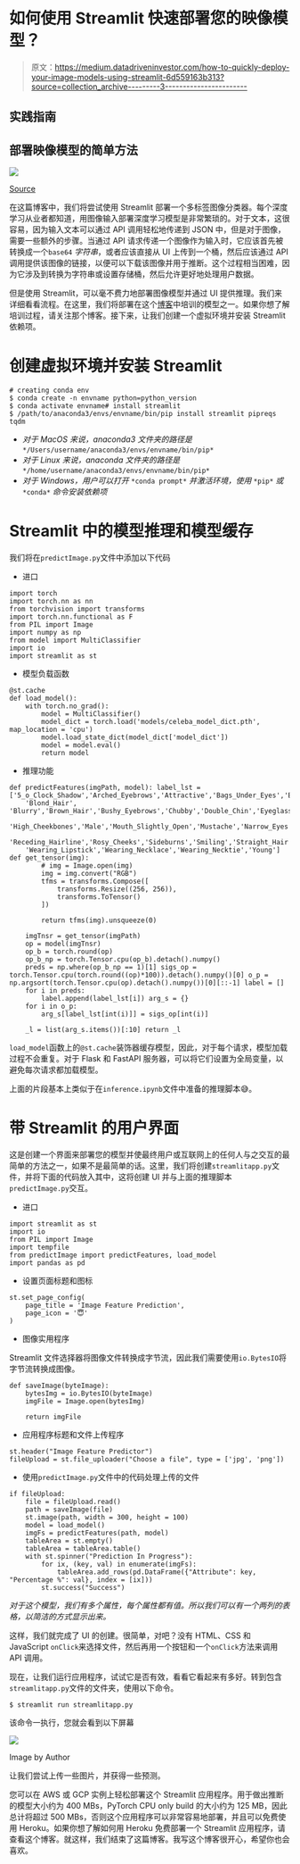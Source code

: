 # 如何使用 Streamlit 快速部署您的映像模型？

> 原文：<https://medium.datadriveninvestor.com/how-to-quickly-deploy-your-image-models-using-streamlit-6d559163b313?source=collection_archive---------3----------------------->

## 实践指南

## 部署映像模型的简单方法

![](img/cda77ae4475760d9f4c68d1a76a2382f.png)

[Source](https://www.thalesgroup.com/sites/default/files/gemalto/facial-recognition-banner.jpg)

在这篇博客中，我们将尝试使用 Streamlit 部署一个多标签图像分类器。每个深度学习从业者都知道，用图像输入部署深度学习模型是非常繁琐的。对于文本，这很容易，因为输入文本可以通过 API 调用轻松地传递到 JSON 中，但是对于图像，需要一些额外的步骤。当通过 API 请求传递一个图像作为输入时，它应该首先被转换成一个`base64` *字符串*，或者应该直接从 UI 上传到一个桶，然后应该通过 API 调用提供该图像的链接，以便可以下载该图像并用于推断。这个过程相当困难，因为它涉及到转换为字符串或设置存储桶，然后允许更好地处理用户数据。

但是使用 Streamlit，可以毫不费力地部署图像模型并通过 UI 提供推理。我们来详细看看流程。在这里，我们将部署在这个[博客](https://thevatsalsaglani.medium.com/training-and-deploying-a-multi-label-image-classifier-using-pytorch-flask-reactjs-and-firebase-c39c96f9c427)中培训的模型之一。如果你想了解培训过程，请关注那个博客。接下来，让我们创建一个虚拟环境并安装 Streamlit 依赖项。

# 创建虚拟环境并安装 Streamlit

```
# creating conda env
$ conda create -n envname python=python_version
$ conda activate envname# install streamlit
$ /path/to/anaconda3/envs/envname/bin/pip install streamlit pipreqs tqdm
```

*   *对于 MacOS 来说，anaconda3 文件夹的路径是* `*/Users/username/anaconda3/envs/envname/bin/pip*`
*   *对于 Linux 来说，anaconda 文件夹的路径是* `*/home/username/anaconda3/envs/envname/bin/pip*`
*   *对于 Windows，用户可以打开* `*conda prompt*` *并激活环境，使用* `*pip*` *或* `*conda*` *命令安装依赖项*

# Streamlit 中的模型推理和模型缓存

我们将在`predictImage.py`文件中添加以下代码

*   进口

```
import torch
import torch.nn as nn
from torchvision import transforms
import torch.nn.functional as F
from PIL import Image
import numpy as np
from model import MultiClassifier
import io
import streamlit as st
```

*   模型负载函数

```
@st.cache
def load_model():
    with torch.no_grad():
        model = MultiClassifier()
        model_dict = torch.load('models/celeba_model_dict.pth', map_location = 'cpu')
        model.load_state_dict(model_dict['model_dict'])
        model = model.eval()
        return model
```

*   推理功能

```
def predictFeatures(imgPath, model): label_lst = ['5_o_Clock_Shadow','Arched_Eyebrows','Attractive','Bags_Under_Eyes','Bald','Bangs','Big_Lips','Big_Nose','Black_Hair',
    'Blond_Hair', 'Blurry','Brown_Hair','Bushy_Eyebrows','Chubby','Double_Chin','Eyeglasses','Goatee','Gray_Hair','Heavy_Makeup',
    'High_Cheekbones','Male','Mouth_Slightly_Open','Mustache','Narrow_Eyes','No_Beard','Oval_Face','Pale_Skin','Pointy_Nose',
    'Receding_Hairline','Rosy_Cheeks','Sideburns','Smiling','Straight_Hair','Wavy_Hair','Wearing_Earrings','Wearing_Hat',
    'Wearing_Lipstick','Wearing_Necklace','Wearing_Necktie','Young'] def get_tensor(img):
        # img = Image.open(img)
        img = img.convert("RGB")
        tfms = transforms.Compose([
            transforms.Resize((256, 256)),
            transforms.ToTensor()
        ])

        return tfms(img).unsqueeze(0)

    imgTnsr = get_tensor(imgPath)
    op = model(imgTnsr)
    op_b = torch.round(op)
    op_b_np = torch.Tensor.cpu(op_b).detach().numpy()
    preds = np.where(op_b_np == 1)[1] sigs_op = torch.Tensor.cpu(torch.round((op)*100)).detach().numpy()[0] o_p = np.argsort(torch.Tensor.cpu(op).detach().numpy())[0][::-1] label = []
    for i in preds:
        label.append(label_lst[i]) arg_s = {}
    for i in o_p:
        arg_s[label_lst[int(i)]] = sigs_op[int(i)]

    _l = list(arg_s.items())[:10] return _l
```

`load_model`函数上的`@st.cache`装饰器缓存模型，因此，对于每个请求，模型加载过程不会重复。对于 Flask 和 FastAPI 服务器，可以将它们设置为全局变量，以避免每次请求都加载模型。

上面的片段基本上类似于在`inference.ipynb`文件中准备的推理脚本😅。

# 带 Streamlit 的用户界面

这是创建一个界面来部署您的模型并使最终用户或互联网上的任何人与之交互的最简单的方法之一，如果不是最简单的话。这里，我们将创建`streamlitapp.py`文件，并将下面的代码放入其中，这将创建 UI 并与上面的推理脚本`predictImage.py`交互。

*   进口

```
import streamlit as st
import io
from PIL import Image
import tempfile
from predictImage import predictFeatures, load_model
import pandas as pd
```

*   设置页面标题和图标

```
st.set_page_config(
    page_title = 'Image Feature Prediction',
    page_icon = '😇'
)
```

*   图像实用程序

Streamlit 文件选择器将图像文件转换成字节流，因此我们需要使用`io.BytesIO`将字节流转换成图像。

```
def saveImage(byteImage):
    bytesImg = io.BytesIO(byteImage)
    imgFile = Image.open(bytesImg)   

    return imgFile
```

*   应用程序标题和文件上传程序

```
st.header("Image Feature Predictor")
fileUpload = st.file_uploader("Choose a file", type = ['jpg', 'png'])
```

*   使用`predictImage.py`文件中的代码处理上传的文件

```
if fileUpload:
    file = fileUpload.read()
    path = saveImage(file)
    st.image(path, width = 300, height = 100)
    model = load_model()
    imgFs = predictFeatures(path, model)
    tableArea = st.empty()
    tableArea = tableArea.table()
    with st.spinner("Prediction In Progress"):
        for ix, (key, val) in enumerate(imgFs):
            tableArea.add_rows(pd.DataFrame({"Attribute": key, "Percentage %": val}, index = [ix]))
        st.success("Success")
```

*对于这个模型，我们有多个属性，每个属性都有值。所以我们可以有一个两列的表格，以简洁的方式显示出来。*

这样，我们就完成了 UI 的创建。很简单，对吧？没有 HTML、CSS 和 JavaScript `onClick`来选择文件，然后再用一个按钮和一个`onClick`方法来调用 API 调用。

现在，让我们运行应用程序，试试它是否有效，看看它看起来有多好。转到包含`streamlitapp.py`文件的文件夹，使用以下命令。

```
$ streamlit run streamlitapp.py
```

该命令一执行，您就会看到以下屏幕

![](img/d3f8d68c5482eff2e79c3f0d8f9f5c86.png)

Image by Author

让我们尝试上传一些图片，并获得一些预测。

您可以在 AWS 或 GCP 实例上轻松部署这个 Streamlit 应用程序。用于做出推断的模型大小约为 400 MBs，PyTorch CPU only build 的大小约为 125 MB，因此总计将超过 500 MBs，否则这个应用程序可以非常容易地部署，并且可以免费使用 Heroku。如果你想了解如何用 Heroku 免费部署一个 Streamlit 应用程序，请查看这个博客。就这样，我们结束了这篇博客。我写这个博客很开心，希望你也会喜欢。